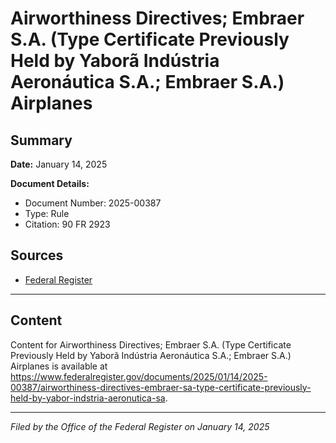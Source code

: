 # Airworthiness Directives; Embraer S.A. (Type Certificate Previously Held by Yaborã Indústria Aeronáutica S.A.; Embraer S.A.) Airplanes

## Summary

**Date:** January 14, 2025

**Document Details:**
- Document Number: 2025-00387
- Type: Rule
- Citation: 90 FR 2923

## Sources
- [Federal Register](https://www.federalregister.gov/documents/2025/01/14/2025-00387/airworthiness-directives-embraer-sa-type-certificate-previously-held-by-yabor-indstria-aeronutica-sa)

---

## Content

Content for Airworthiness Directives; Embraer S.A. (Type Certificate Previously Held by Yaborã Indústria Aeronáutica S.A.; Embraer S.A.) Airplanes is available at https://www.federalregister.gov/documents/2025/01/14/2025-00387/airworthiness-directives-embraer-sa-type-certificate-previously-held-by-yabor-indstria-aeronutica-sa.

---

*Filed by the Office of the Federal Register on January 14, 2025*

